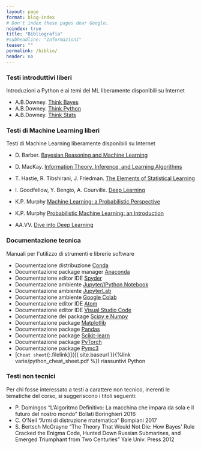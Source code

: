 ```yaml
---
layout: page
format: blog-index
# Don't index these pages dear Google.
noindex: true
title: "Bibliografia"
#subheadline: "Informazioni"
teaser: ""
permalink: /biblio/
header: no
---
```


### Testi introduttivi liberi
Introduzioni a Python e ai temi del ML liberamente disponibili su Internet

* A.B.Downey. [Think Bayes](http://greenteapress.com/wp/think-bayes/)
* A.B.Downey. [Think Python](http://greenteapress.com/wp/think-python-2e/)
* A.B.Downey. [Think Stats](http://greenteapress.com/wp/think-stats-2e/)

### Testi di Machine Learning liberi
Testi di Machine Learning liberamente disponibili su Internet 

* D. Barber. [Bayesian Reasoning and Machine Learning](http://web4.cs.ucl.ac.uk/staff/D.Barber/pmwiki/pmwiki.php?n=Brml.HomePage)

* D. MacKay. [Information Theory, Inference, and Learning Algorithms](http://www.inference.org.uk/itprnn/book.html)

* T. Hastie, R. Tibshirani, J. Friedman. [The Elements of Statistical Learning](https://web.stanford.edu/~hastie/ElemStatLearn/)

* I. Goodfellow, Y. Bengio, A. Courville. [Deep Learning](http://www.deeplearningbook.org/)

* K.P. Murphy [Machine Learning: a Probabilistic Perspective](https://probml.github.io/pml-book/book0.html)

* K.P. Murphy [Probabilistic Machine Learning: an Introduction](https://probml.github.io/pml-book/book1.html)

* AA.VV. [Dive into Deep Learning](https://d2l.ai)

### Documentazione tecnica
Manuali per l'utilizzo di strumenti e librerie software

* Documentazione distribuzione [Conda](https://docs.conda.io/en/latest/)
* Documentazione package manager [Anaconda](https://docs.anaconda.com)
* Documentazione editor IDE [Spyder](https://docs.spyder-ide.org/current/index.html)
* Documentazione ambiente [Jupyter/IPython Notebook](https://jupyter-notebook-beginner-guide.readthedocs.io/en/latest/)
* Documentazione ambiente [JupyterLab](https://jupyterlab.readthedocs.io/en/stable/)
* Documentazione ambiente [Google Colab](https://colab.research.google.com/notebooks/welcome.ipynb?hl=it)
* Documentazione editor IDE [Atom](https://atom.io)
* Documentazione editor IDE [Visual Studio Code](https://code.visualstudio.com)
* Documentazione dei package [Scipy e Numpy](https://docs.scipy.org/doc/)
* Documentazione package [Matplotlib](https://matplotlib.org/users/index.html)
* Documentazione package [Pandas](https://pandas.pydata.org)
* Documentazione package [Scikit-learn](https://scikit-learn.org/stable/)
* Documentazione package [PyTorch](https://pytorch.org)
* Documentazione package [Pymc3](https://docs.pymc.io)
* [`Cheat sheet`{:.filelink}]({{ site.baseurl }}{%link varie/python_cheat_sheet.pdf %}) riassuntivi Python 



### Testi non tecnici
Per chi fosse interessato a testi a carattere non tecnico, inerenti le tematiche del corso, si suggeriscono i titoli seguenti:

* P. Domingos “L’Algoritmo Definitivo: La macchina che impara da sola e il futuro del nostro mondo” Bollati  Boringhieri 2016
* C. O’Neil “Armi di distruzione matematica”  Bompiani 2017
* S. Bertsch McGrayne “The Theory That Would Not Die: How Bayes' Rule Cracked the Enigma Code, Hunted Down Russian Submarines, and Emerged Triumphant from Two Centuries” Yale Univ. Press 2012